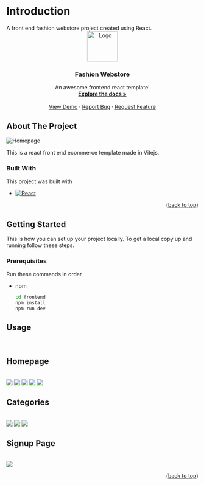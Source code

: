 <h1>Introduction</h1>
A front end fashion webstore project created using React.

<!-- PROJECT LOGO -->
<br />
<div align="center">
  <a href="https://github.com/s7xdd/fashion-store">
    <img src="frontend/src/assets/logo.webp" alt="Logo" width="80" height="80">
  </a>

  <h3 align="center">Fashion Webstore</h3>

  <p align="center">
    An awesome frontend react template!
    <br />
    <a href="https://github.com/s7xdd/fashion-store"><strong>Explore the docs »</strong></a>
    <br />
    <br />
    <a href="https://github.com/s7xdd/fashion-store">View Demo</a>
    ·
    <a href="https://github.com/s7xdd/fashion-store/issues/new?labels=bug&template=bug-report---.md">Report Bug</a>
    ·
    <a href=https://github.com/s7xdd/fashion-store/issues/new?labels=enhancement&template=feature-request---.md">Request Feature</a>
  </p>
</div>

## About The Project

<img src="screenshots/Home1.png" alt="Homepage">

This is a react front end ecommerce template made in Vitejs. 

### Built With

This project was built with

* [![React][React.js]][React-url]

<p align="right">(<a href="#readme-top">back to top</a>)</p>


<!-- GETTING STARTED -->
## Getting Started

This is how you can set up your project locally.
To get a local copy up and running follow these steps.

### Prerequisites

Run these commands in order
* npm
  ```sh
  cd frontend
  npm install
  npm run dev
  ```

## Usage
<br/>
<h2>Homepage</h2>
<br/>
<img src="screenshots/Home2.png">
<img src="screenshots/Home3.png">
<img src="screenshots/Home4.png">
<img src="screenshots/Home5.png">
<img src="screenshots/Home6.png">

<br/>
<h2>Categories</h2>
<br/>
<img src="screenshots/Category1.png">
<img src="screenshots/Category2.png">
<img src="screenshots/Category3.png">

<br/>
<h2>Signup Page</h2>
<br/>
<img src="screenshots/Signup.png">



<p align="right">(<a href="#readme-top">back to top</a>)</p>

[React.js]: https://img.shields.io/badge/React-20232A?style=for-the-badge&logo=react&logoColor=61DAFB
[React-url]: https://reactjs.org/
